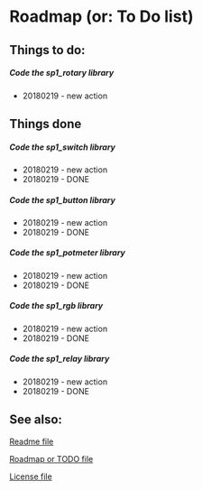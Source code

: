 # Roadmap (or: To Do list)

## Things to do:

##### Code the **sp1_rotary** library
- 20180219 - new action

## Things done

##### Code the **sp1_switch** library
- 20180219 - new action
- 20180219 - DONE

##### Code the **sp1_button** library
- 20180219 - new action
- 20180219 - DONE

##### Code the **sp1_potmeter** library
- 20180219 - new action
- 20180219 - DONE

##### Code the **sp1_rgb** library
- 20180219 - new action
- 20180219 - DONE

##### Code the **sp1_relay** library
- 20180219 - new action
- 20180219 - DONE


## See also:

[Readme file](./README.md)

[Roadmap or TODO file](./TODO.md)

[License file](./LICENSE)
